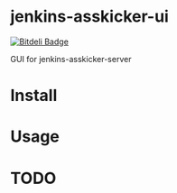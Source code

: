 jenkins-asskicker-ui
====================
[![Bitdeli Badge](https://d2weczhvl823v0.cloudfront.net/aferre/jenkins-asskicker-ui/trend.png)](https://bitdeli.com/free "Bitdeli Badge")

GUI for jenkins-asskicker-server

Install
=======

Usage
=====

TODO
====
